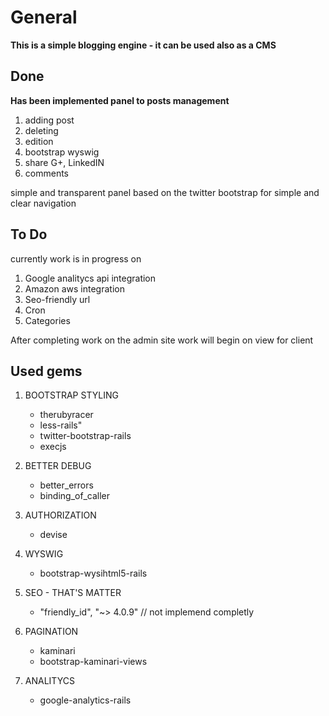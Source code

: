 # General 

**This is a simple blogging engine - it can be used also as a CMS**

## Done

**Has been implemented panel to posts management** 

1. adding post
2. deleting
3. edition
4. bootstrap wyswig 
5. share G+, LinkedIN 
6. comments 

simple and transparent panel based on the twitter bootstrap for simple and clear navigation

## To Do 

currently work is in progress on

1. Google analitycs api integration 
2. Amazon aws integration 
3. Seo-friendly url 
4. Cron
5. Categories 

After completing work on the admin site work will begin on view for client

## Used gems

1. BOOTSTRAP STYLING
   * therubyracer
   * less-rails"
   * twitter-bootstrap-rails
   * execjs <BR>

2. BETTER DEBUG 
   * better_errors
   * binding_of_caller <BR>

3. AUTHORIZATION
   * devise <BR>

4. WYSWIG 
   * bootstrap-wysihtml5-rails <BR>

5. SEO - THAT'S MATTER 
   * "friendly_id", "~> 4.0.9" // not implemend completly <BR>

6. PAGINATION 
   * kaminari
   * bootstrap-kaminari-views <BR>

7. ANALITYCS 
   * google-analytics-rails